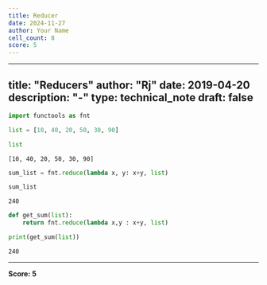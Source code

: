 ```yaml
---
title: Reducer
date: 2024-11-27
author: Your Name
cell_count: 8
score: 5
---
```


---
title: "Reducers"
author: "Rj"
date: 2019-04-20
description: "-"
type: technical_note
draft: false
---

```python
import functools as fnt
```


```python
list = [10, 40, 20, 50, 30, 90]
```


```python
list
```




    [10, 40, 20, 50, 30, 90]




```python
sum_list = fnt.reduce(lambda x, y: x+y, list)
```


```python
sum_list
```




    240




```python
def get_sum(list):
    return fnt.reduce(lambda x,y : x+y, list)
```


```python
print(get_sum(list))
```

    240



---
**Score: 5**